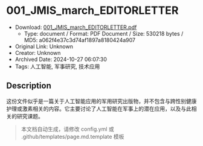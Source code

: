 # 001_JMIS_march_EDITORLETTER

- Download: [001_JMIS_march_EDITORLETTER.pdf](001_JMIS_march_EDITORLETTER.pdf)
    - Type: document / Format: PDF Document / Size: 530218 bytes / MD5: a062f4e37c3d74af1897a8180424a907
- Original Link: Unknown
- Creator: Unknown
- Archived Date: 2024-10-27 06:07:30
- Tags: 人工智能, 军事研究, 技术应用

## Description

这份文件似乎是一篇关于人工智能应用的军用研究出版物，并不包含与跨性别健康护理或激素相关的内容。它主要讨论了人工智能在军事上的潜在应用，以及与此相关的研究课题。

> 本文档自动生成，请修改 config.yml 或 .github/templates/page.md.template 模板
